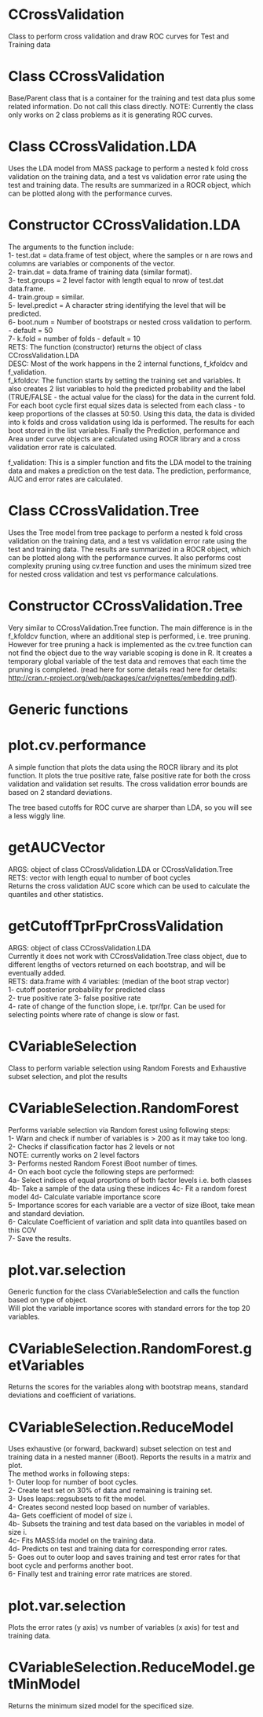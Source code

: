 # CCrossValidation
Class to perform cross validation and draw ROC curves for Test and Training data

# Class CCrossValidation
Base/Parent class that is a container for the training and test data plus some related information. Do not call this class
directly.
NOTE: Currently the class only works on 2 class problems as it is generating ROC curves.

# Class CCrossValidation.LDA
Uses the LDA model from MASS package to perform a nested k fold cross validation on the training data, and a test vs validation
error rate using the test and training data. The results are summarized in a ROCR object, which can be plotted along with the
performance curves. 

# Constructor CCrossValidation.LDA
The arguments to the function include:  
1- test.dat = data.frame of test object, where the samples or n are rows and columns are variables or components of the vector.  
2- train.dat = data.frame of training data (similar format).  
3- test.groups = 2 level factor with length equal to nrow of test.dat data.frame.  
4- train.group = similar.  
5- level.predict = A character string identifying the level that will be predicted.  
6- boot.num = Number of bootstraps or nested cross validation to perform. - default = 50  
7- k.fold = number of folds - default = 10  
RETS: The function (constructor) returns the object of class CCrossValidation.LDA  
DESC: Most of the work happens in the 2 internal functions, f_kfoldcv and f_validation.  
f_kfoldcv: The function starts by setting the training set and variables. It also creates 2 list variables to hold the predicted 
probability and the label (TRUE/FALSE - the actual value for the class) for the data in the current fold. For each boot cycle first
equal sizes data is selected from each class - to keep proportions of the classes at 50:50. Using this data, the data is divided into
k folds and cross validation using lda is performed. The results for each boot stored in the list variables. Finally the Prediction,
performance and Area under curve objects are calculated using ROCR library and a cross validation error rate is calculated.  
  
f_validation: This is a simpler function and fits the LDA model to the training data and makes a prediction on the test data. The
prediction, performance, AUC and error rates are calculated.  
  
# Class CCrossValidation.Tree
Uses the Tree model from tree package to perform a nested k fold cross validation on the training data, and a test vs validation
error rate using the test and training data. The results are summarized in a ROCR object, which can be plotted along with the
performance curves. It also performs cost complexity pruning using cv.tree function and uses the minimum sized tree for nested
cross validation and test vs performance calculations.

# Constructor CCrossValidation.Tree
Very similar to CCrossValidation.Tree function. The main difference is in the f_kfoldcv function, where an additional step is performed, i.e. tree pruning. However for tree pruning a hack is implemented as the cv.tree function can not find the object due to
the way variable scoping is done in R. It creates a temporary global variable of the test data and removes that each time the 
pruning is completed. (read here for some details read here for details: http://cran.r-project.org/web/packages/car/vignettes/embedding.pdf). 

# Generic functions
# plot.cv.performance
A simple function that plots the data using the ROCR library and its plot function. It plots the true positive rate, false positive 
rate for both the cross validation and validation set results. The cross validation error bounds are based on 2 standard deviations.  
  
The tree based cutoffs for ROC curve are sharper than LDA, so you will see a less wiggly line.  

# getAUCVector
ARGS: object of class CCrossValidation.LDA or CCrossValidation.Tree  
RETS: vector with length equal to number of boot cycles  
Returns the cross validation AUC score which can be used to calculate the quantiles and other statistics.  

# getCutoffTprFprCrossValidation  
ARGS: object of class CCrossValidation.LDA  
Currently it does not work with CCrossValidation.Tree class object, due to different lengths of vectors returned on each bootstrap, and will be eventually added.  
RETS: data.frame with 4 variables: (median of the boot strap vector)  
1- cutoff posterior probability for predicted class  
2- true positive rate 
3- false positive rate  
4- rate of change of the function slope, i.e. tpr/fpr. Can be used for selecting points where rate of change is slow or fast.  

# CVariableSelection
Class to perform variable selection using Random Forests and Exhaustive subset selection, and plot the results

# CVariableSelection.RandomForest
Performs variable selection via Random forest using following steps:  
1- Warn and check if number of variables is > 200 as it may take too long.  
2- Checks if classification factor has 2 levels or not  
NOTE: currently works on 2 level factors  
3- Performs nested Random Forest iBoot number of times.  
4- On each boot cycle the following steps are performed:  
4a- Select indices of equal proprtions of both factor levels i.e. both classes
4b- Take a sample of the data using these indices
4c- Fit a random forest model 
4d- Calculate variable importance score  
5- Importance scores for each variable are a vector of size iBoot, take mean and standard deviation.  
6- Calculate Coefficient of variation and split data into quantiles based on this COV  
7- Save the results.  

# plot.var.selection
Generic function for the class CVariableSelection and calls the function based on type of object.  
Will plot the variable importance scores with standard errors for the top 20 variables.  

# CVariableSelection.RandomForest.getVariables  
Returns the scores for the variables along with bootstrap means, standard deviations and coefficient of variations.

# CVariableSelection.ReduceModel
Uses exhaustive (or forward, backward) subset selection on test and training data in a nested manner (iBoot). Reports the results 
in a matrix and plot.  
The method works in following steps:  
1- Outer loop for number of boot cycles.  
2- Create test set on 30% of data and remaining is training set.  
3- Uses leaps::regsubsets to fit the model.  
4- Creates second nested loop based on number of variables.  
4a- Gets coefficient of model of size i.  
4b- Subsets the training and test data based on the variables in model of size i.  
4c- Fits MASS:lda model on the training data.  
4d- Predicts on test and training data for corresponding error rates.  
5- Goes out to outer loop and saves training and test error rates for that boot cycle and performs another boot.  
6- Finally test and training error rate matrices are stored.  

# plot.var.selection
Plots the error rates (y axis) vs number of variables (x axis) for test and training data.

# CVariableSelection.ReduceModel.getMinModel
Returns the minimum sized model for the specificed size.


